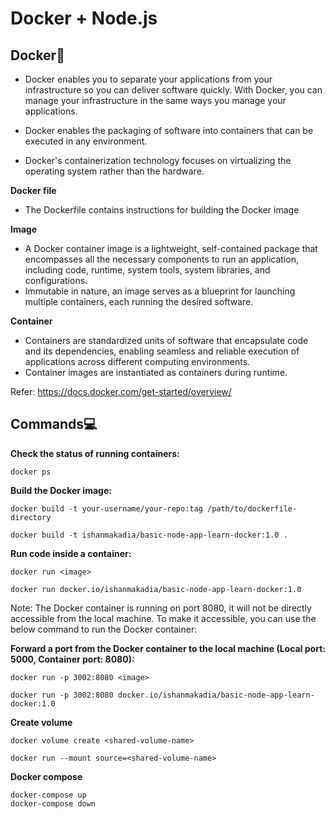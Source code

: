 # Docker + Node.js

## Docker🐋
- Docker enables you to separate your applications from your infrastructure so you can deliver software quickly. With Docker, you can manage your infrastructure in the same ways you manage your applications. 

- Docker enables the packaging of software into containers that can be executed in any environment.

- Docker's containerization technology focuses on virtualizing the operating system rather than the hardware.

**Docker file**
- The Dockerfile contains instructions for building the Docker image

**Image**
- A Docker container image is a lightweight, self-contained package that encompasses all the necessary components to run an application, including code, runtime, system tools, system libraries, and configurations.
- Immutable in nature, an image serves as a blueprint for launching multiple containers, each running the desired software.

**Container**
- Containers are standardized units of software that encapsulate code and its dependencies, enabling seamless and reliable execution of applications across different computing environments.
- Container images are instantiated as containers during runtime.

Refer: https://docs.docker.com/get-started/overview/


## Commands💻

**Check the status of running containers:**
```
docker ps
```

**Build the Docker image:**
```
docker build -t your-username/your-repo:tag /path/to/dockerfile-directory

docker build -t ishanmakadia/basic-node-app-learn-docker:1.0 .
```


**Run code inside a container:**
```
docker run <image>

docker run docker.io/ishanmakadia/basic-node-app-learn-docker:1.0
```

Note: The Docker container is running on port 8080, it will not be directly accessible from the local machine. To make it accessible, you can use the below command to run the Docker container:

**Forward a port from the Docker container to the local machine (Local port: 5000, Container port: 8080):**
```
docker run -p 3002:8080 <image>

docker run -p 3002:8080 docker.io/ishanmakadia/basic-node-app-learn-docker:1.0
```


**Create volume**
```
docker volume create <shared-volume-name>

docker run --mount source=<shared-volume-name>
```


**Docker compose**
```
docker-compose up
docker-compose down
```